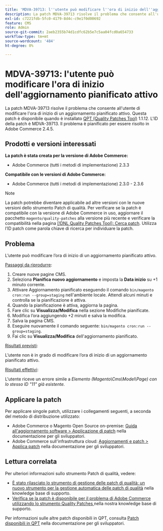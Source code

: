 ```yaml
---
title: 'MDVA-39713: l''utente può modificare l''ora di inizio dell''aggiornamento pianificato attivo'
description: La patch MDVA-39713 risolve il problema che consente all'utente di modificare l'ora di inizio di un aggiornamento pianificato attivo. Questa patch è disponibile quando è installato [Quality Patches Tool (QPT)](/help/announcements/adobe-commerce-announcements/magento-quality-patches-released-new-tool-to-self-serve-quality-patches.md) 1.1.12. L'ID della patch è MDVA-39713. Il problema è pianificato per essere risolto in Adobe Commerce 2.4.5.
exl-id: c7221fdb-5fc0-4179-8d4c-c9e1f0d00692
feature: CMS
role: Admin
source-git-commit: 2aeb2355b74d1cdfc62b5e7c5aa04fcd0a654733
workflow-type: tm+mt
source-wordcount: '484'
ht-degree: 0%

---
```


# MDVA-39713: l&#39;utente può modificare l&#39;ora di inizio dell&#39;aggiornamento pianificato attivo

La patch MDVA-39713 risolve il problema che consente all&#39;utente di modificare l&#39;ora di inizio di un aggiornamento pianificato attivo. Questa patch è disponibile quando è installato [QPT (Quality Patches Tool)](/help/announcements/adobe-commerce-announcements/magento-quality-patches-released-new-tool-to-self-serve-quality-patches.md) 1.1.12. L&#39;ID della patch è MDVA-39713. Il problema è pianificato per essere risolto in Adobe Commerce 2.4.5.

## Prodotti e versioni interessati

**La patch è stata creata per la versione di Adobe Commerce:**

* Adobe Commerce (tutti i metodi di implementazione) 2.3.3

**Compatibile con le versioni di Adobe Commerce:**

* Adobe Commerce (tutti i metodi di implementazione) 2.3.0 - 2.3.6

>[!NOTE]
>
>La patch potrebbe diventare applicabile ad altre versioni con le nuove versioni dello strumento Patch di qualità. Per verificare se la patch è compatibile con la versione di Adobe Commerce in uso, aggiornare il pacchetto `magento/quality-patches` alla versione più recente e verificare la compatibilità nella pagina [[!DNL Quality Patches Tool]: Cerca patch](https://experienceleague.adobe.com/tools/commerce-quality-patches/index.html?lang=it). Utilizza l’ID patch come parola chiave di ricerca per individuare la patch.

## Problema

L’utente può modificare l’ora di inizio di un aggiornamento pianificato attivo.

<u>Passaggi da riprodurre</u>:

1. Creare nuove pagine CMS.
1. Seleziona **Pianifica nuovo aggiornamento** e imposta la **Data inizio** su +1 minuto corrente.
1. Attivare Aggiornamento pianificato eseguendo il comando `bin/magento cron:run --group=staging` nell&#39;ambiente locale. Attendi alcuni minuti e controlla se la pianificazione è attiva.
1. Quando la pianificazione è attiva, aggiorna la pagina.
1. Fare clic su **Visualizza/Modifica** nella sezione Modifiche pianificate.
1. Modifica l’ora aggiungendo +2 minuti e salva la modifica.
1. Salva la pagina CMS.
1. Eseguire nuovamente il comando seguente: `bin/magento cron:run --group=staging`.
1. Fai clic su **Visualizza/Modifica** dell&#39;aggiornamento pianificato.

<u>Risultati previsti</u>:

L’utente non è in grado di modificare l’ora di inizio di un aggiornamento pianificato attivo.

<u>Risultati effettivi</u>:

L&#39;utente riceve un errore simile a *Elemento (Magento\Cms\Model\Page) con lo stesso ID &quot;11&quot; già esistente.*

## Applicare la patch

Per applicare singole patch, utilizzare i collegamenti seguenti, a seconda del metodo di distribuzione utilizzato:

* Adobe Commerce o Magento Open Source on-premise: [Guida all&#39;aggiornamento software > Applicazione di patch](https://experienceleague.adobe.com/it/docs/commerce-operations/tools/quality-patches-tool/usage) nella documentazione per gli sviluppatori.
* Adobe Commerce sull&#39;infrastruttura cloud: [Aggiornamenti e patch > Applica patch](https://experienceleague.adobe.com/it/docs/commerce-cloud-service/user-guide/develop/upgrade/apply-patches) nella documentazione per gli sviluppatori.

## Lettura correlata

Per ulteriori informazioni sullo strumento Patch di qualità, vedere:

* [È stato rilasciato lo strumento di gestione delle patch di qualità: un nuovo strumento per la gestione automatica delle patch di qualità](/help/announcements/adobe-commerce-announcements/magento-quality-patches-released-new-tool-to-self-serve-quality-patches.md) nella knowledge base di supporto.
* [Verifica se la patch è disponibile per il problema di Adobe Commerce utilizzando lo strumento Quality Patches ](/help/support-tools/patches-available-in-qpt-tool/check-patch-for-magento-issue-with-magento-quality-patches.md) nella nostra knowledge base di supporto.

Per informazioni sulle altre patch disponibili in QPT, consulta [Patch disponibili in QPT](https://experienceleague.adobe.com/tools/commerce-quality-patches/index.html?lang=it) nella documentazione per gli sviluppatori.
